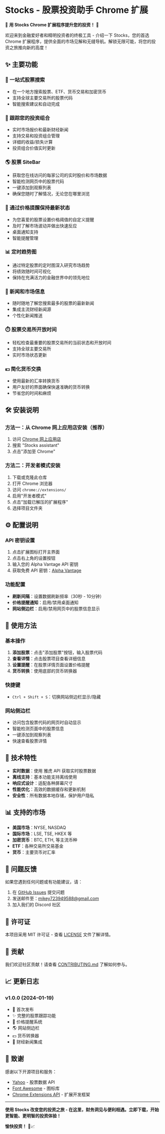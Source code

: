 # Stocks - 股票投资助手 Chrome 扩展

🚀 **用 Stocks Chrome 扩展程序提升您的投资！** 🚀

欢迎来到金融爱好者和精明投资者的终极工具 - 介绍一下 Stocks，您的首选 Chrome 扩展程序，提供全面的市场见解和无缝导航。解锁无限可能，将您的投资之旅推向新的高度！

## ✨ 主要功能

### 🔎 一站式股票搜索

- 在一个地方搜索股票、ETF、货币交易和加密货币
- 支持全球主要交易所的股票代码
- 智能搜索建议和自动完成

### 💼 跟踪您的投资组合

- 实时市场报价和最新财经新闻
- 支持交易和投资组合管理
- 详细的收益/损失计算
- 投资组合价值实时更新

### 🌎 股票 SiteBar

- 获取您在线访问的每家公司的实时股价和市场数据
- 智能检测网页中的股票代码
- 一键添加到观察列表
- 确保您随时了解情况，无论您在哪里浏览

### 🔔 通过价格提醒保持最新状态

- 为您喜爱的股票设置价格阈值的自定义提醒
- 及时了解市场波动并做出快速反应
- 桌面通知支持
- 智能提醒管理

### 📊 定时趋势图

- 通过特定股票的定时图深入研究市场趋势
- 将绩效随时间可视化
- 保持在充满活力的金融世界中的领先地位

### 📰 新闻和市场信息

- 随时随地了解您搜索最多的股票的最新新闻
- 集成主流财经新闻源
- 个性化新闻推送

### ⏱️ 股票交易所开放时间

- 轻松检查最重要的股票交易所的当前状态和开放时间
- 支持全球主要交易所
- 实时市场状态更新

### 💵 简化货币交换

- 使用最新的汇率转换货币
- 用户友好的界面确保快速准确的货币转换
- 节省您的时间和麻烦

## 🛠️ 安装说明

### 方法一：从 Chrome 网上应用店安装（推荐）

1. 访问 [Chrome 网上应用店](https://chrome.google.com/webstore)
2. 搜索 "Stocks assistant"
3. 点击"添加至 Chrome"

### 方法二：开发者模式安装

1. 下载或克隆此仓库
2. 打开 Chrome 浏览器
3. 访问 `chrome://extensions/`
4. 启用"开发者模式"
5. 点击"加载已解压的扩展程序"
6. 选择项目文件夹

## ⚙️ 配置说明

### API 密钥设置

1. 点击扩展图标打开主界面
2. 点击右上角的设置按钮
3. 输入您的 Alpha Vantage API 密钥
4. 获取免费 API 密钥：[Alpha Vantage](https://www.alphavantage.co/support/#api-key)

### 功能配置

- **刷新间隔**：设置数据刷新频率（30秒 - 10分钟）
- **价格提醒通知**：启用/禁用桌面通知
- **网站侧边栏**：启用/禁用网页中的股票信息显示

## 📱 使用方法

### 基本操作

1. **添加股票**：点击"添加股票"按钮，输入股票代码
2. **查看详情**：点击股票项目查看详细信息
3. **设置提醒**：在股票详情页面设置价格提醒
4. **货币转换**：使用底部的货币转换器

### 快捷键

- `Ctrl + Shift + S`：切换网站侧边栏显示/隐藏

### 网站侧边栏

- 访问包含股票代码的网页时自动显示
- 智能检测页面中的股票信息
- 一键添加到观察列表
- 快速查看股票详情

## 🔧 技术特性

- **实时数据**：使用 雅虎 API 获取实时股票数据
- **离线支持**：基本功能支持离线使用
- **响应式设计**：适配各种屏幕尺寸
- **性能优化**：高效的数据缓存和更新机制
- **安全性**：所有数据本地存储，保护用户隐私

## 📊 支持的市场

- **美国市场**：NYSE, NASDAQ
- **国际市场**：LSE, TSE, HKEX 等
- **加密货币**：BTC, ETH, 等主流币种
- **ETF**：各种交易所交易基金
- **货币**：主要货币对汇率

## 🐛 问题反馈

如果您遇到任何问题或有功能建议，请：

1. 在 [GitHub Issues](https://github.com/your-repo/stocks-chrome-extension/issues) 提交问题
2. 发送邮件至：mikey723949588@gmail.com
3. 加入我们的 Discord 社区

## 📄 许可证

本项目采用 MIT 许可证 - 查看 [LICENSE](LICENSE) 文件了解详情。

## 🤝 贡献

我们欢迎社区贡献！请查看 [CONTRIBUTING.md](CONTRIBUTING.md) 了解如何参与。

## 📈 更新日志

### v1.0.0 (2024-01-19)

- 🎉 首次发布
- ✨ 完整的股票跟踪功能
- 🔔 价格提醒系统
- 🌎 网站侧边栏
- 💵 货币转换器
- 📰 财经新闻集成

## 🙏 致谢

感谢以下开源项目和服务：

- [Yahoo](https://finance.yahoo.com/) - 股票数据 API
- [Font Awesome](https://fontawesome.com/) - 图标库
- [Chrome Extensions API](https://developer.chrome.com/docs/extensions/) - 扩展开发框架

---

**使用 Stocks 改变您的投资之旅 - 在这里，财务洞见与便利相遇。立即下载，开始更智能、更明智的投资体验！**

**愉快投资！** 🚀📈
